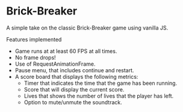 <h1 align="left">Brick-Breaker</h1>

A simple take on the classic Brick-Breaker game using vanilla JS. 

Features implemented
- Game runs at at least 60 FPS at all times.
- No frame drops!
- Use of RequestAnimationFrame.
- Pause menu, that includes continue and restart.
- A score board that displays the following metrics:
  - Timer that indicates the time that the game has been running.
  - Score that will display the current score.
  - Lives that shows the number of lives that the player has left.
  - Option to mute/unmute the soundtrack. 
